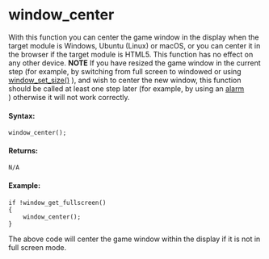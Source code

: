 # window_center

With this function you can center the game window in the display when
the target module is Windows, Ubuntu (Linux) or macOS, or you can center
it in the browser if the target module is HTML5. This function has no
effect on any other device. **NOTE** If you have resized the game window
in the current step (for example, by switching from full screen to
windowed or using [window_set_size()](window_set_size) ), and wish
to center the new window, this function should be called at least one
step later (for example, by using an
[alarm](../../Asset_Management/Instances/Instance_Variables/alarm)
) otherwise it will not work correctly.

#### Syntax:

``` gml
window_center();
```

#### Returns:

``` gml
N/A
```

#### Example:

``` gml
if !window_get_fullscreen()
{
    window_center();
}
```

The above code will center the game window within the display if it is
not in full screen mode.
